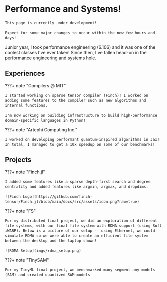 # Performance and Systems!

```
This page is currently under development!

Expect for some major changes to occur within the new few hours and days!
```

Junior year, I took performance engineering (6.106) and it was one of the coolest classes I've ever taken! Since then, I've fallen head-on in the performance engineering and systems hole. 

## Experiences

???+ note "Compilers @ MIT"

    I started working on sparse tensor compiler (Finch)! I worked on adding some features to the compiler such as new algorithms and internal functions.

    I'm now working on building infrastructure to build high-performance domain-specific languages in Python!


???+ note "Artephi Computing Inc."

    I worked on developing performant quantum-inspired algorithms in Jax! In total, I managed to get a 10x speedup on some of our benchmarks!


## Projects

???+ note "Finch.jl"

    I added some features like a sparse depth-first search and degree centrality and added features like argmin, argmax, and dropdims.

    ![Finch Logo](https://github.com/finch-tensor/Finch.jl/blob/main/docs/src/assets/icon.png?raw=true)

???+ note "FS"
    
    For my distributed final project, we did an exploration of different file systems, with our final file system with RDMA support (using Soft iWARP). Below is a picture of our setup -- using Ethernet, we could simulate RDMA so we were able to create an efficient file system between the desktop and the laptop shown!

    ![RDMA Setup](imgs/rdma_setup.png)

???+ note "TinySAM"
    
    For my TinyML final project, we benchmarked many segment-any models (SAM) and created quantized SAM models
